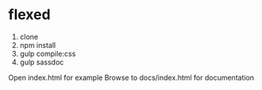 # flexed

1. clone
2. npm install
3. gulp compile:css
4. gulp sassdoc

Open index.html for example 
Browse to docs/index.html for documentation
